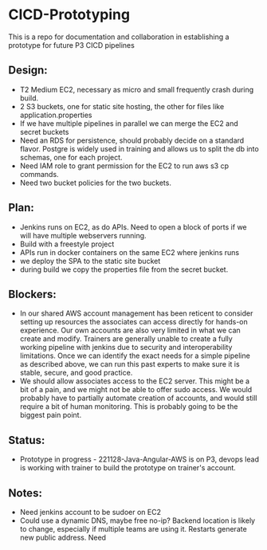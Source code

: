 # CICD-Prototyping
This is a repo for documentation and collaboration in establishing a prototype for future P3 CICD pipelines


## Design:
 - T2 Medium EC2, necessary as micro and small frequently crash during build.
 - 2 S3 buckets, one for static site hosting, the other for files like application.properties
 - If we have multiple pipelines in parallel we can merge the EC2 and secret buckets
 - Need an RDS for persistence, should probably decide on a standard flavor. Postgre is widely used in training and allows us to split the db into schemas, one for each project.
 - Need IAM role to grant permission for the EC2 to run aws s3 cp commands.
 - Need two bucket policies for the two buckets.

## Plan:
 - Jenkins runs on EC2, as do APIs. Need to open a block of ports if we will have multiple webservers running.
 - Build with a freestyle project
 - APIs run in docker containers on the same EC2 where jenkins runs
 - we deploy the SPA to the static site bucket
 - during build we copy the properties file from the secret bucket.

## Blockers:
 - In our shared AWS account management has been reticent to consider setting up resources the associates can access directly for hands-on experience. Our own accounts are also very limited in what we can create and modify. Trainers are generally unable to create a fully working pipeline with jenkins due to security and interoperability limitations. Once we can identify the exact needs for a simple pipeline as described above, we can run this past experts to make sure it is stable, secure, and good practice.
 - We should allow associates access to the EC2 server. This might be a bit of a pain, and we might not be able to offer sudo access. We would probably have to partially automate creation of accounts, and would still require a bit of human monitoring. This is probably going to be the biggest pain point.


## Status:
 - Prototype in progress - 221128-Java-Angular-AWS is on P3, devops lead is working with trainer to build the prototype on trainer's account.

## Notes:
 - Need jenkins account to be sudoer on EC2
 - Could use a dynamic DNS, maybe free no-ip? Backend location is likely to change, especially if multiple teams are using it. Restarts generate new public address.
Need

